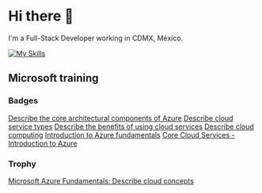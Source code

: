 # Hi there 👋

I'm a Full-Stack Developer working in CDMX, México.

[![My Skills](https://skillicons.dev/icons?i=vscode,git,postman,md,js,react,nextjs,bash,terraform,aws,azure,githubactions,docker,kubernetes)](https://skillicons.dev)

## Microsoft training

### Badges

[Describe the core architectural components of Azure](https://learn.microsoft.com/api/achievements/share/en-us/juancmarino/VPSV428M?sharingId=820D5AB36D4E0286)
[Describe cloud service types](https://learn.microsoft.com/api/achievements/share/en-us/juancmarino/98REWCDU?sharingId=820D5AB36D4E0286)
[Describe the benefits of using cloud services](https://learn.microsoft.com/api/achievements/share/en-us/juancmarino/WYZJFWJN?sharingId=820D5AB36D4E0286)
[Describe cloud computing](https://learn.microsoft.com/api/achievements/share/en-us/juancmarino/CHXPXSZ9?sharingId=820D5AB36D4E0286)
[Introduction to Azure fundamentals](https://learn.microsoft.com/api/achievements/share/en-us/juancmarino/9M2QCXUV?sharingId=820D5AB36D4E0286)
[Core Cloud Services - Introduction to Azure](https://learn.microsoft.com/api/achievements/share/en-us/juancmarino/U8J9D453?sharingId=820D5AB36D4E0286s)

### Trophy

[Microsoft Azure Fundamentals: Describe cloud concepts](https://learn.microsoft.com/api/achievements/share/en-us/juancmarino/JG5WN62T?sharingId=820D5AB36D4E0286)

<!--START_SECTION:waka-->

<!--END_SECTION:waka-->
